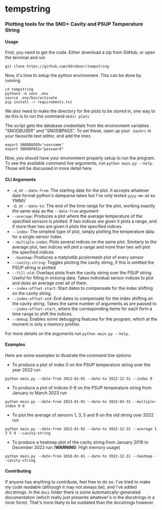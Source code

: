 # tempstring
### Plotting tools for the SNO+ Cavity and PSUP Temperature String
  
#### **Usage**

First, you need to get the code. Either download a zip from GitHub, or open the terminal and run
```
git clone https://github.com/ddrobner/tempstring
```

Now, it's time to setup the python environment.
This can be done by running
```
cd tempstring
python3 -m venv .env
source .env/bin/activate
pip install -r requirements.txt
```

We also need to make the directory for the plots to be stored in, one way to do this is to run the command `mkdir plots`

The script gets the database credentials from the environment variables "SNODBUSER" and "SNODBPASS".
To set these, open up your `.bashrc` in your favourite text editor, and add the lines
```
export SNODBUSER="username"
export SNODBPASS="password"
```

Now, you should have your environment properly setup to run the program.
To see the available command line arguments, run `python main.py --help`. Those will be discussed in more detail here.


#### **CLI Arguments**
- `-d`, or `--date-from`: The starting date for the plot. It accepts whatever date format python's dateparse takes but I've only tested `yyyy-mm-dd` so YMMV
- `-D`, or `--date-to`: The end of the time range for the plot, working exactly the same way as the `--date-from` argument
- `--average`: Produces a plot where the average temperature of the specified sensors is plotted. If two indices are given it plots a range, and if more than two are given it plots the specified indices
- `--index`: The simplest type of plot, simply plotting the temperature data for a single sensor index.
- `--multiple-index`: Plots several indices on the same plot. Similarly to the average plot, two indices will plot a range and more than two will plot the specified indices
- `--heatmap`: Produces a matplotlib pcolormesh plot of every sensor
- `--cavity-string`: Toggles plotting the cavity string, if this is omitted the PSUP string is plotted
- `--fill-old`: Overlays plots from the cavity string over the PSUP string. Useful for filling in missing data. Takes individual sensor indices to plot and does an average over all of them.
- `--index-offset-start`: Start dates to compensate for the index shifting on the cavity string.
- `--index-offset-end`: End dates to compensate for the index shifting on the cavity string. Takes the same number of arguments as are passed to `--index-offset-start`, where the corresponding items for each form a time range to shift the indices.
- `--debug`: Enables some debugging features for the program, which at the moment is only a memory profiler.

For more details on the arguments run `python main.py --help`.

#### **Examples**
Here are some examples to illustrate the command line options:

- To produce a plot of index 0 on the PSUP temperature string over the year 2022 run
```
python main.py --date-from 2022-01-01 --date-to 2022-12-31 --index 0
```

- To produce a plot of indices 0-6 on the PSUP temperature string from January to March 2023 run
```
python main.py --date-from 2023-01-01 --date-to 2023-03-31 --multiple-index 0 6
```

- To plot the average of sensors 1, 3, 5 and 9 on the old string over 2022 run
```
python main.py --date-from 2022-01-01 --date-to 2022-12-31 --average 1 3 5 9 --cavity-string
```

- To produce a heatmap plot of the cavity string from January 2018 to December 2022 run (**WARNING**: High memory usage)
```
python main.py --date-from 2018-01-01 --date-to 2022-12-31 --heatmap --cavity-string
```

#### **Contributing**
If anyone has anything to contribute, feel free to do so. I've tried to make my code readable (although it may not always be), and I've added docstrings. In the `docs` folder there is some automatically-generated documentation (which really just presents whatever's in the docstrings in a nicer form). That's more likely to be outdated than the docstrings however.